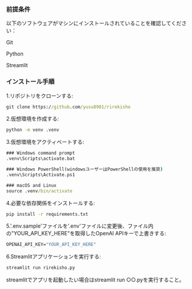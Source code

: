 ### 前提条件
以下のソフトウェアがマシンにインストールされていることを確認してください：

Git

Python 

Streamlit


### インストール手順
1.リポジトリをクローンする:
``` cmd
git clone https://github.com/yusu8901/rirekisho
``` 

2.仮想環境を作成する:
``` cmd
python -m venv .venv
``` 

3.仮想環境をアクティベートする:

 ``` cmd
### Windows command prompt
.venv\Scripts\activate.bat

### Windows PowerShell(windowsユーザーはPowerShellの使用を推奨)
.venv\Scripts\Activate.ps1

### macOS and Linux
source .venv/bin/activate
```

4.必要な依存関係をインストールする:
``` cmd
pip install -r requirements.txt
``` 
5.'.env.sample'ファイルを'.env'ファイルに変更後、ファイル内の"YOUR_API_KEY_HERE"を取得したOpenAI APIキーで上書きする:
``` cmd
OPENAI_API_KEY="YOUR_API_KEY_HERE"
``` 
6.Streamlitアプリケーションを実行する:
``` cmd
streamlit run rirekisho.py
``` 
streamlitでアプリを起動したい場合はstreamlit run ○○.pyを実行すること。
